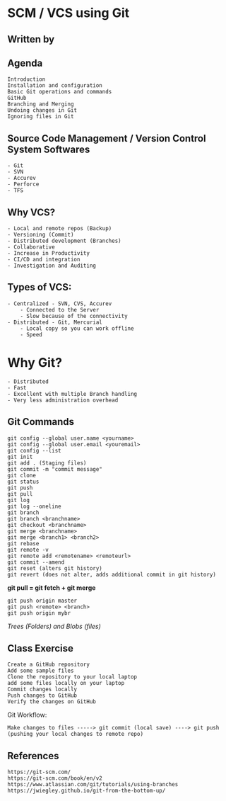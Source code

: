 ## ########################
# SCM / VCS using Git
## ########################

## Written by <Linus Torvalds>

## Agenda

    Introduction
    Installation and configuration
    Basic Git operations and commands
    GitHub
    Branching and Merging
    Undoing changes in Git
    Ignoring files in Git

## Source Code Management / Version Control System Softwares
    - Git
    - SVN
    - Accurev
    - Perforce
    - TFS

## Why VCS?
    - Local and remote repos (Backup)
    - Versioning (Commit)
    - Distributed development (Branches)
    - Collaborative
    - Increase in Productivity
    - CI/CD and integration
    - Investigation and Auditing

## Types of VCS:
    - Centralized - SVN, CVS, Accurev
        - Connected to the Server
        - Slow because of the connectivity
    - Distributed - Git, Mercurial
        - Local copy so you can work offline
        - Speed
        

# Why Git?
    - Distributed
    - Fast
    - Excellent with multiple Branch handling
    - Very less administration overhead


## Git Commands

    git config --global user.name <yourname>
    git config --global user.email <youremail>
    git config --list
    git init
    git add . (Staging files)
    git commit -m "commit message"
    git clone
    git status
    git push
    git pull
    git log
    git log --oneline
    git branch
    git branch <branchname>
    git checkout <branchname>
    git merge <branchname>
    git merge <branch1> <branch2>
    git rebase
    git remote -v
    git remote add <remotename> <remoteurl>
    git commit --amend
    git reset (alters git history)
    git revert (does not alter, adds additional commit in git history)

**git pull = git fetch + git merge**

    git push origin master
    git push <remote> <branch>
    git push origin mybr


*Trees (Folders) and Blobs (files)*
 
## Class Exercise
    
    Create a GitHub repository
    Add some sample files
    Clone the repository to your local laptop
    add some files locally on your laptop
    Commit changes locally
    Push changes to GitHub
    Verify the changes on GitHub

Git Workflow:

    Make changes to files -----> git commit (local save) ----> git push (pushing your local changes to remote repo)


## References

    https://git-scm.com/
    https://git-scm.com/book/en/v2
    https://www.atlassian.com/git/tutorials/using-branches
    https://jwiegley.github.io/git-from-the-bottom-up/

    